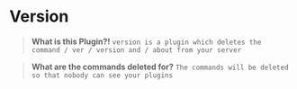 # Version

> **What is this Plugin?!** 
`
version is a plugin which deletes the command / ver / version and / about from your server 
`

> **What are the commands deleted for?**
`
>  The commands will be deleted so that nobody can see your plugins
`
